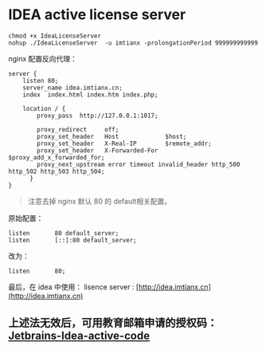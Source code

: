 
# IDEA active license server 

```
chmod +x IdeaLicenseServer
nohup ./IdeaLicenseServer  -u imtianx -prolongationPeriod 999999999999

```

nginx 配置反向代理：

```
server {
    listen 80;
    server_name idea.imtianx.cn;
    index  index.html index.htm index.php;

    location / {
        proxy_pass  http://127.0.0.1:1017;

        proxy_redirect     off;
        proxy_set_header   Host             $host;
        proxy_set_header   X-Real-IP        $remote_addr;
        proxy_set_header   X-Forwarded-For  $proxy_add_x_forwarded_for;
        proxy_next_upstream error timeout invalid_header http_500 http_502 http_503 http_504;
      }
}

```

> 注意去掉 nginx 默认 80 的 default相关配置。

原始配置：

```
listen       80 default_server;
listen       [::]:80 default_server;
```

改为：

```
listen       80;
```

最后，在 idea 中使用：
lisence server : [http://idea.imtianx.cn](http://idea.imtianx.cn)

## 上述法无效后，可用教育邮箱申请的授权码：[Jetbrains-Idea-active-code](https://gist.github.com/imtianx/8774755ce63a5443c5d8129e1b8bbda8)



